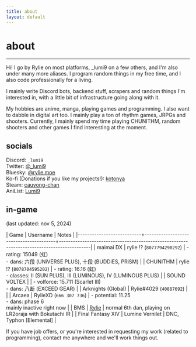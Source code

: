 ```yaml
---
title: about
layout: default
---
```


<div class="title">
    <h1>about</h1>
    <hr />
</div>

Hi! I go by Rylie on most platforms, \_lumi9 on a few others, and I'm also under many more aliases. I program random things in my free time, and I also code professionally for a living.

I mainly write Discord bots, backend stuff, scrapers and random things I'm interested in, with a little bit of infrastructure going along with it.

My hobbies are anime, manga, playing games and programming. I also want to dabble in digital art too. I mainly play a ton of rhythm games, JRPGs and shooters. Currently, I mainly spend my time playing CHUNITHM, random shooters and other games I find interesting at the moment.

## socials

Discord: `_lumi9` \
Twitter: [@\_lumi9](https://twitter.com/_lumi9) \
Bluesky: [@rylie.moe](https://bsky.app/profile/rylie.moe) \
Ko-fi (Donations if you like my projects!): [kotonya](https://ko-fi.com/kotonya) \
Steam: [cauvong-chan](https://steamcommunity.com/id/cauvong-chan) \
AniList: [Lumi9](https://anilist.co/user/Lumi9)

## in-game

(last updated: nov 5, 2024)

| Game                      | Username                               | Notes                                                                                     |
|---------------------------+----------------------------------------+-------------------------------------------------------------------------------------------|
| maimai DX                 | rylie !? (`8077794290292`)             | - rating: 15049 (虹)<br>- dans: 六段 (UNiVERSE PLUS), 十段 (BUDDiES, PRiSM)                 |
| CHUNITHM                  | rylie !? (`8078704595202`)             | - rating: 16.16 (虹)<br>- classes: II (SUN PLUS), III (LUMINOUS), IV (LUMINOUS PLUS)       |
| SOUND VOLTEX              |                                        | - volforce: 15.711 (Scarlet III)<br>- dans: 八断 (EXCEED GEAR)                             |
| Arknights (Global)        | Rylie#4029 (`40887692`)                |                                                                                           |
| Arcaea                    | RylieXD (`666 307 736`)                | - potential: 11.25<br> - dans: phase 6<br>mainly inactive right now                       |
| BMS                       | [Rylie](https://bokutachi.xyz/u/Rylie) | normal 6th dan, playing on LR2oraja with Bokutachi IR                                     |
| Final Fantasy XIV         | Lumine Vernilet                        | DNC, Typhon [Elemental]                                                                   |

If you have job offers, or you're interested in requesting my work (related to programming), contact me anywhere and we'll work things out.
